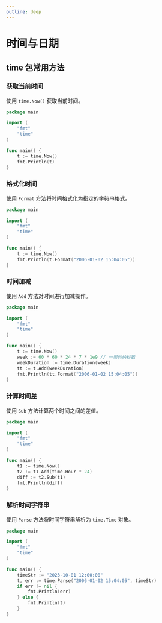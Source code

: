 ```yaml
---
outline: deep
---
```


# 时间与日期

## time 包常用方法

### 获取当前时间

使用 `time.Now()` 获取当前时间。

```go
package main

import (
    "fmt"
    "time"
)

func main() {
    t := time.Now()
    fmt.Println(t)
}
```

### 格式化时间

使用 `Format` 方法将时间格式化为指定的字符串格式。

```go
package main

import (
    "fmt"
    "time"
)

func main() {
    t := time.Now()
    fmt.Println(t.Format("2006-01-02 15:04:05"))
}
```

### 时间加减

使用 `Add` 方法对时间进行加减操作。

```go
package main

import (
    "fmt"
    "time"
)

func main() {
    t := time.Now()
    week := 60 * 60 * 24 * 7 * 1e9 // 一周的纳秒数
    weekDuration := time.Duration(week)
    tt := t.Add(weekDuration)
    fmt.Println(tt.Format("2006-01-02 15:04:05"))
}
```

### 计算时间差

使用 `Sub` 方法计算两个时间之间的差值。

```go
package main

import (
    "fmt"
    "time"
)

func main() {
    t1 := time.Now()
    t2 := t1.Add(time.Hour * 24)
    diff := t2.Sub(t1)
    fmt.Println(diff)
}
```

### 解析时间字符串

使用 `Parse` 方法将时间字符串解析为 `time.Time` 对象。

```go
package main

import (
    "fmt"
    "time"
)

func main() {
    timeStr := "2023-10-01 12:00:00"
    t, err := time.Parse("2006-01-02 15:04:05", timeStr)
    if err != nil {
        fmt.Println(err)
    } else {
        fmt.Println(t)
    }
}
```
